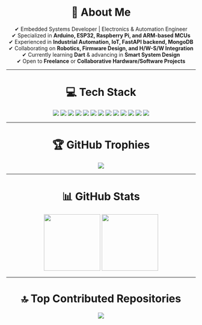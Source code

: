 <div align="center">

# 💫 About Me  
✔ Embedded Systems Developer | Electronics & Automation Engineer  
✔ Specialized in **Arduino, ESP32, Raspberry Pi, and ARM-based MCUs**  
✔ Experienced in **Industrial Automation, IoT, FastAPI backend, MongoDB**  
✔ Collaborating on **Robotics, Firmware Design, and H/W-S/W Integration**  
✔ Currently learning **Dart** & advancing in **Smart System Design**  
✔ Open to **Freelance** or **Collaborative Hardware/Software Projects**

---

# 💻 Tech Stack  
<img src="https://img.shields.io/badge/c++-%2300599C.svg?style=plastic&logo=c%2B%2B&logoColor=white"/> 
<img src="https://img.shields.io/badge/python-3670A0?style=plastic&logo=python&logoColor=ffdd54"/>
<img src="https://img.shields.io/badge/FastAPI-005571?style=plastic&logo=fastapi"/>
<img src="https://img.shields.io/badge/MongoDB-%234ea94b.svg?style=plastic&logo=mongodb&logoColor=white"/>
<img src="https://img.shields.io/badge/Google%20Cloud-%234285F4.svg?style=plastic&logo=google-cloud&logoColor=white"/>
<img src="https://img.shields.io/badge/Oracle-F80000?style=plastic&logo=oracle&logoColor=white"/>
<img src="https://img.shields.io/badge/apache-%23D42029.svg?style=plastic&logo=apache&logoColor=white"/>
<img src="https://img.shields.io/badge/nginx-%23009639.svg?style=plastic&logo=nginx&logoColor=white"/>
<img src="https://img.shields.io/badge/docker-%230db7ed.svg?style=plastic&logo=docker&logoColor=white"/>
<img src="https://img.shields.io/badge/Postman-FF6C37?style=plastic&logo=postman&logoColor=white"/>
<img src="https://img.shields.io/badge/Linux-FCC624?style=plastic&logo=linux&logoColor=black"/>
<img src="https://img.shields.io/badge/-RaspberryPi-C51A4A?style=plastic&logo=Raspberry-Pi"/>
<img src="https://img.shields.io/badge/-Arduino-00979D?style=plastic&logo=Arduino&logoColor=white"/>

---

# 🏆 GitHub Trophies  
<img src="https://github-profile-trophy.vercel.app/?username=alibij&theme=onedark&no-frame=true&margin-w=15&margin-h=15" />

---

# 📊 GitHub Stats  

<img src="https://github-readme-stats.vercel.app/api?username=alibij&hide_title=false&hide_rank=true&show_icons=true&include_all_commits=true&count_private=true&disable_animations=false&theme=dracula&locale=en&hide_border=false&order=1" height="150" />
<img src="https://github-readme-stats.vercel.app/api/top-langs?username=alibij&locale=en&hide_title=false&layout=compact&card_width=320&langs_count=5&theme=dracula&hide_border=false&order=2" height="150" />

---

# 🔝 Top Contributed Repositories  
<img src="https://github-contributor-stats.vercel.app/api?username=alibij&limit=5&theme=dark&combine_all_yearly_contributions=true"/>



</div>
